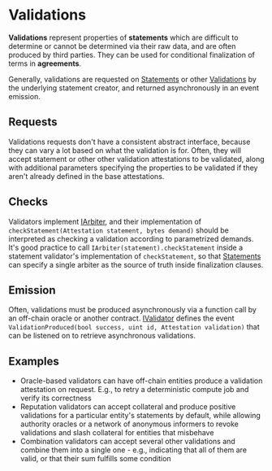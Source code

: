 # Validations

**Validations** represent properties of **statements** which are difficult to determine or cannot be determined via their raw data, and are often produced by third parties. They can be used for conditional finalization of terms in **agreements**.

Generally, validations are requested on [Statements](./Statements.md) or other [Validations](./Validations.md) by the underlying statement creator, and returned asynchronously in an event emission.

## Requests

Validations requests don't have a consistent abstract interface, because they can vary a lot based on what the validation is for. Often, they will accept statement or other other validation attestations to be validated, along with additional parameters specifying the properties to be validated if they aren't already defined in the base attestations.

## Checks

Validators implement [IArbiter](./../../Implementations/Exchange/IArbiter.md), and their implementation of `checkStatement(Attestation statement, bytes demand)` should be interpreted as checking a validation according to parametrized demands. It's good practice to call `IArbiter(statement).checkStatement` inside a statement validator's implementation of `checkStatement`, so that [Statements](./Statements.md) can specify a single arbiter as the source of truth inside finalization clauses.
## Emission

Often, validations must be produced asynchronously via a function call by an off-chain oracle or another contract. [IValidator](./../../Implementations/Exchange/IValidator.md) defines the event `ValidationProduced(bool success, uint id, Attestation validation)` that can be listened on to retrieve asynchronous validations.

## Examples
- Oracle-based validators can have off-chain entities produce a validation attestation on request. E.g., to retry a deterministic compute job and verify its correctness
- Reputation validators can accept collateral and produce positive validations for a particular entity's statements by default, while allowing authority oracles or a network of anonymous informers to revoke validations and slash collateral for entities that misbehave
- Combination validators can accept several other validations and combine them into a single one - e.g., indicating that all of them are valid, or that their sum fulfills some condition